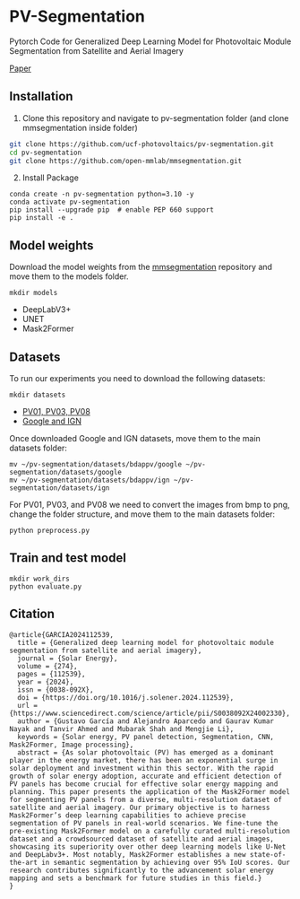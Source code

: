 # PV-Segmentation
Pytorch Code for Generalized Deep Learning Model for Photovoltaic Module Segmentation from Satellite and Aerial Imagery

[Paper](https://pdf.sciencedirectassets.com/271459/1-s2.0-S0038092X24X00079/1-s2.0-S0038092X24002330/main.pdf?X-Amz-Security-Token=IQoJb3JpZ2luX2VjEGkaCXVzLWVhc3QtMSJIMEYCIQCaaIiJWugZVEFeoFk11ZzQHtJmeQ9lqKdbaWRRFBD5vQIhAOSGLpNSkzh4QwHzb0FFOWgFyzbZe7zC7E8161x4PBpyKrsFCJL%2F%2F%2F%2F%2F%2F%2F%2F%2F%2FwEQBRoMMDU5MDAzNTQ2ODY1IgwvSTqMAWJky4iE%2FEQqjwW0fkZYiVnASvcln90cgkN8FRWMTjEt00JjYk%2Bwcu1w5HEV223TmGm90iQBv720uXwvWJcoLIK9vR63nqvrnFkeoZWkWBG28DqghffmdRNw2upqxTy8PFffTp%2BeBQdPXgqX1DDzVK2BjLUzs5lWRLyoiFdxwYK3bh8hmlf8PMjc8dqF1pzp%2FgfSn20aBRL8t7UGywtm4dm4TxdU%2BUB0AlkDqE6ZRDILuVZdRRREFcvc1NLWAyD5P7CtVLLUwE5Cid8GG%2FZZ5olqZsiUIh0JOOHaSpzdndJFRkhe9QVnlW6wTyPs%2BiLtKdMQaRawCYgZxkElfvqG9VxiuZK3e%2FVh79RDUqwg72Drfwu02CXDGjc5zW9HkFtzecDxXQ9HrjwkT7kaqhlVGkw1s9bZfCJBWaWJEWw3z7qFXP4EeWJyduFE94T62qI0%2BY0ccXbLnlVu0HTJ56khT%2Bpb2%2BC2lSTwGmnYvF%2FMdzBp4sjBPpJXlcrlEFeCXW8orDO%2BB4BkQGRWbVlWVAJ447fzVmxXUy0NB0MAIa4H3VBQGIVmOblCOFmAnvib%2F7TI1%2FOcsOPS9uKYHg1%2Bfxm88Mn7LW3MHlVGcimMTX2OoQdI4MQWYSqOk9ivkotmztGceaC0RQKTgl93yR%2Fbne%2BxesnG8%2BFqw1qBoTKV3Pe4R6QYjljAsfXVM0EiAGqHAyu2LWZa86SX8MGxY3lJkK%2B0X4yzUiMruIHXYsHrZd0xFe2Z2%2FUBao2oqE%2BFQvBJ7%2F7mMyPMRjWX4pdrjB2k1TazF93W6vWCighMPgWACKfsvgJtiPbby6MdsGDnm3aPsu9mSYKIH%2BlGjEP1BS0IV%2FnbzSkuURHvlt0fpNM0PVzTVwk8TulKI%2FkJ2o6uMKSSh7cGOrABgRK9UNmTwgzFRxloo3k%2BXitZMq01NIBbKU6ORtIMRCNoy2VZhMz5SCMeA4NmJc68l6yotwI4quqsmGjB06wfDVqzAkDQofdbKcqC7CcfIF4ADi1Tdmz9gD%2BIzlwjejG79hAmIRBahNSQHWvN2X7rE85h785IxD444ktGF7cPWWr37NlfRUe9B51pHrTL55FZtSCtVHLBPal1OBENeAXP5%2FngGlwW%2BeR3Z6GwJ3wTdSY%3D&X-Amz-Algorithm=AWS4-HMAC-SHA256&X-Amz-Date=20240911T171309Z&X-Amz-SignedHeaders=host&X-Amz-Expires=300&X-Amz-Credential=ASIAQ3PHCVTYQUXRIVMR%2F20240911%2Fus-east-1%2Fs3%2Faws4_request&X-Amz-Signature=d03ffa8e8093496589876d17bad3425a557139934a649a317c8e90758139ff6e&hash=a8c8dae32a7d5dac6736d8e3de4448dbbfd38b858e57e0aadecd618adf2b4164&host=68042c943591013ac2b2430a89b270f6af2c76d8dfd086a07176afe7c76c2c61&pii=S0038092X24002330&tid=spdf-1a2ba83f-a6e6-4fe5-b006-8ced27f89297&sid=56259ca258723043cb4ad3b97a8a9a20d2f7gxrqa&type=client&tsoh=d3d3LnNjaWVuY2VkaXJlY3QuY29t&ua=0f165f02575b575d56565b&rr=8c1949684bed31d8&cc=us)

## Installation

1. Clone this repository and navigate to pv-segmentation folder (and clone mmsegmentation inside folder)
```bash
git clone https://github.com/ucf-photovoltaics/pv-segmentation.git
cd pv-segmentation
git clone https://github.com/open-mmlab/mmsegmentation.git
```

2. Install Package
```Shell
conda create -n pv-segmentation python=3.10 -y
conda activate pv-segmentation
pip install --upgrade pip  # enable PEP 660 support
pip install -e .
```

## Model weights

Download the model weights from the [mmsegmentation](https://github.com/open-mmlab/mmsegmentation/tree/main) repository and move them to the models folder.

```
mkdir models
```

- DeepLabV3+
- UNET
- Mask2Former

## Datasets
To run our experiments you need to download the following datasets:

```
mkdir datasets
```

- [PV01, PV03, PV08](https://zenodo.org/records/5171712)
- [Google and IGN](https://zenodo.org/records/7358126)

Once downloaded Google and IGN datasets, move them to the main datasets folder:

```
mv ~/pv-segmentation/datasets/bdappv/google ~/pv-segmentation/datasets/google
mv ~/pv-segmentation/datasets/bdappv/ign ~/pv-segmentation/datasets/ign
```

For PV01, PV03, and PV08 we need to convert the images from bmp to png, change the folder structure, and move them to the main datasets folder:

```
python preprocess.py
```

## Train and test model

```
mkdir work_dirs
python evaluate.py
```


## Citation
```
@article{GARCIA2024112539,
  title = {Generalized deep learning model for photovoltaic module segmentation from satellite and aerial imagery},
  journal = {Solar Energy},
  volume = {274},
  pages = {112539},
  year = {2024},
  issn = {0038-092X},
  doi = {https://doi.org/10.1016/j.solener.2024.112539},
  url = {https://www.sciencedirect.com/science/article/pii/S0038092X24002330},
  author = {Gustavo García and Alejandro Aparcedo and Gaurav Kumar Nayak and Tanvir Ahmed and Mubarak Shah and Mengjie Li},
  keywords = {Solar energy, PV panel detection, Segmentation, CNN, Mask2Former, Image processing},
  abstract = {As solar photovoltaic (PV) has emerged as a dominant player in the energy market, there has been an exponential surge in solar deployment and investment within this sector. With the rapid growth of solar energy adoption, accurate and efficient detection of PV panels has become crucial for effective solar energy mapping and planning. This paper presents the application of the Mask2Former model for segmenting PV panels from a diverse, multi-resolution dataset of satellite and aerial imagery. Our primary objective is to harness Mask2Former’s deep learning capabilities to achieve precise segmentation of PV panels in real-world scenarios. We fine-tune the pre-existing Mask2Former model on a carefully curated multi-resolution dataset and a crowdsourced dataset of satellite and aerial images, showcasing its superiority over other deep learning models like U-Net and DeepLabv3+. Most notably, Mask2Former establishes a new state-of-the-art in semantic segmentation by achieving over 95% IoU scores. Our research contributes significantly to the advancement solar energy mapping and sets a benchmark for future studies in this field.}
}
```
